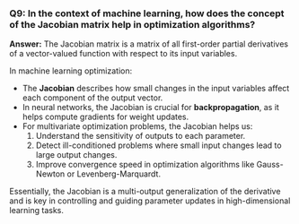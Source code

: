 ### Q9: In the context of machine learning, how does the concept of the Jacobian matrix help in optimization algorithms?

**Answer:**
The Jacobian matrix is a matrix of all first-order partial derivatives of a vector-valued function with respect to its input variables.

In machine learning optimization:
- The **Jacobian** describes how small changes in the input variables affect each component of the output vector.
- In neural networks, the Jacobian is crucial for **backpropagation**, as it helps compute gradients for weight updates.
- For multivariate optimization problems, the Jacobian helps us:
  1. Understand the sensitivity of outputs to each parameter.
  2. Detect ill-conditioned problems where small input changes lead to large output changes.
  3. Improve convergence speed in optimization algorithms like Gauss-Newton or Levenberg-Marquardt.

Essentially, the Jacobian is a multi-output generalization of the derivative and is key in controlling and guiding parameter updates in high-dimensional learning tasks.
